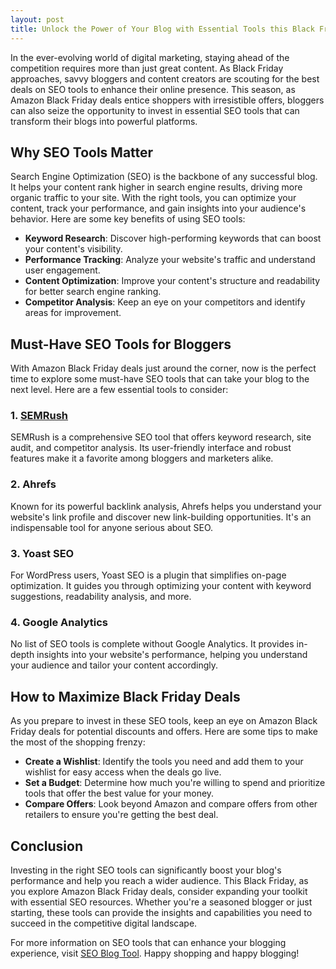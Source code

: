 ```yaml
---
layout: post
title: Unlock the Power of Your Blog with Essential Tools this Black Friday
---
```



In the ever-evolving world of digital marketing, staying ahead of the competition requires more than just great content. As Black Friday approaches, savvy bloggers and content creators are scouting for the best deals on SEO tools to enhance their online presence. This season, as Amazon Black Friday deals entice shoppers with irresistible offers, bloggers can also seize the opportunity to invest in essential SEO tools that can transform their blogs into powerful platforms.

## Why SEO Tools Matter

Search Engine Optimization (SEO) is the backbone of any successful blog. It helps your content rank higher in search engine results, driving more organic traffic to your site. With the right tools, you can optimize your content, track your performance, and gain insights into your audience's behavior. Here are some key benefits of using SEO tools:

- **Keyword Research**: Discover high-performing keywords that can boost your content's visibility.
- **Performance Tracking**: Analyze your website's traffic and understand user engagement.
- **Content Optimization**: Improve your content's structure and readability for better search engine ranking.
- **Competitor Analysis**: Keep an eye on your competitors and identify areas for improvement.

## Must-Have SEO Tools for Bloggers

With Amazon Black Friday deals just around the corner, now is the perfect time to explore some must-have SEO tools that can take your blog to the next level. Here are a few essential tools to consider:

### 1. [SEMRush](https://seoblogtool.com/)

SEMRush is a comprehensive SEO tool that offers keyword research, site audit, and competitor analysis. Its user-friendly interface and robust features make it a favorite among bloggers and marketers alike.

### 2. Ahrefs

Known for its powerful backlink analysis, Ahrefs helps you understand your website's link profile and discover new link-building opportunities. It's an indispensable tool for anyone serious about SEO.

### 3. Yoast SEO

For WordPress users, Yoast SEO is a plugin that simplifies on-page optimization. It guides you through optimizing your content with keyword suggestions, readability analysis, and more.

### 4. Google Analytics

No list of SEO tools is complete without Google Analytics. It provides in-depth insights into your website's performance, helping you understand your audience and tailor your content accordingly.

## How to Maximize Black Friday Deals

As you prepare to invest in these SEO tools, keep an eye on Amazon Black Friday deals for potential discounts and offers. Here are some tips to make the most of the shopping frenzy:

- **Create a Wishlist**: Identify the tools you need and add them to your wishlist for easy access when the deals go live.
- **Set a Budget**: Determine how much you're willing to spend and prioritize tools that offer the best value for your money.
- **Compare Offers**: Look beyond Amazon and compare offers from other retailers to ensure you're getting the best deal.

## Conclusion

Investing in the right SEO tools can significantly boost your blog's performance and help you reach a wider audience. This Black Friday, as you explore Amazon Black Friday deals, consider expanding your toolkit with essential SEO resources. Whether you're a seasoned blogger or just starting, these tools can provide the insights and capabilities you need to succeed in the competitive digital landscape.

For more information on SEO tools that can enhance your blogging experience, visit [SEO Blog Tool](https://seoblogtool.com/). Happy shopping and happy blogging!